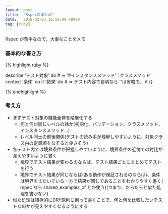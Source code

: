 ```yaml
---
layout: post
title:  "Rspecのまとめ"
date:   2018-02-03 16:50:00 +0900
tag: [ruby]
---
```


Rspec が苦手なので、大事なことをメモ

### 基本的な書き方

{% highlight ruby %}

describe 'テスト対象' do # => '#インスタンスメソッド' '.クラスメソッド'
 context '条件' do
    it '結果' do # => テスト内容で自明なら ''は省略で、 it {}

{% endhighlight %}

### 考え方

- まずテスト対象の機能全体を階層化する
  - 何と何が同じレベルの話か(初期化、バリデーション、クラスメソッド、インスタンスメソッド...)
  - レベル同士の前後関係(テストの読み手が理解しやすいように、対象クラス内の定義順をなぞると良さそう)
- 各テスト内では境界条件が把握しやすいように、境界条件の近傍での対比が見えやすいように書く
  - 境界でテスト結果が変わるのならば、テスト結果ごとにまとめてテストを行う
  - 境界でテスト結果が同じならば(ある動作が保証されるのならば)、条件は境界をまたいでいる一方で結果が同じであることをわかりやすく書く( rspec なら shared_examples_of とか使う)(つまり、だらだらと似た処理を書かない)
- 似た処理は積極的にDRY原則に則って書くことで、何と何を比較したいテストなのかが見えやすくなるようにする
